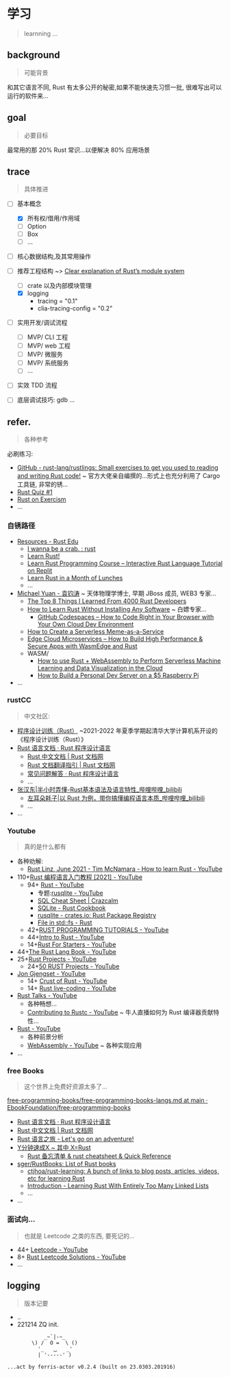 # 学习
> learnning ...


## background
> 可能背景

和其它语言不同, Rust 有太多公开的秘密,如果不能快速先习惯一批,
很难写出可以运行的软件来...

## goal
> 必要目标

最常用的那 20% Rust 常识...以便解决 80% 应用场景

## trace
> 具体推进

- [ ] 基本概念
    - [x] 所有权/借用/作用域
    - [ ] Option
    - [ ] Box
    - [ ] ...
- [ ] 核心数据结构,及其常用操作
- [ ] 推荐工程结构 ~> [Clear explanation of Rust’s module system](https://www.sheshbabu.com/posts/rust-module-system/)
    - [ ] crate 以及内部模块管理
    - [x] logging
        - tracing = "0.1"
        - clia-tracing-config = "0.2"
- [ ] 实用开发/调试流程
    - [ ] MVP/ CLI 工程
    - [ ] MVP/ web 工程
    - [ ] MVP/ 微服务
    - [ ] MVP/ 系统服务
    - [ ] ...
- [ ] 实效 TDD 流程
- [ ] 底层调试技巧: gdb ...



## refer.
> 各种参考


必刷练习:

- [GitHub - rust-lang/rustlings: Small exercises to get you used to reading and writing Rust code!](https://github.com/rust-lang/rustlings) ~ 官方大佬亲自编撰的...形式上也充分利用了 Cargo 工具链, 非常的锈...
- [Rust Quiz #1](https://dtolnay.github.io/rust-quiz/1)
- [Rust on Exercism](https://exercism.org/tracks/rust)
- ...


### 自锈路径

- [Resources - Rust Edu](https://rust-edu.org/resources/)
    - [I wanna be a crab. : rust](https://www.reddit.com/r/rust/comments/11dofu8/i_wanna_be_a_crab/)
    - [Learn Rust\!](https://gist.github.com/noxasaxon/7bf5ebf930e281529161e51cd221cf8a)
    - [Learn Rust Programming Course – Interactive Rust Language Tutorial on Replit](https://www.freecodecamp.org/news/author/shaun/)
    - [Learn Rust in a Month of Lunches](https://www.manning.com/books/learn-rust-in-a-month-of-lunches)
    - ...
- [Michael Yuan - 袁钧涛](https://www.freecodecamp.org/news/edge-cloud-microservices-with-wasmedge-and-rust/) ~ 天体物理学博士, 早期 JBoss 成员, WEB3 专家...
    - [The Top 8 Things I Learned From 4000 Rust Developers](https://www.freecodecamp.org/news/author/michael/)
    - [How to Learn Rust Without Installing Any Software](https://www.freecodecamp.org/news/learn-rust-with-github-actions/) ~ 白嫖专家...
        - [GitHub Codespaces – How to Code Right in Your Browser with Your Own Cloud Dev Environment](https://www.freecodecamp.org/news/learn-programming-in-your-browser-the-right-way/)
    - [How to Create a Serverless Meme-as-a-Service](https://www.freecodecamp.org/news/create-a-serverless-meme-as-a-service/)
    - [Edge Cloud Microservices – How to Build High Performance & Secure Apps with WasmEdge and Rust](https://www.freecodecamp.org/news/edge-cloud-microservices-with-wasmedge-and-rust/)
    - WASM/
        - [How to use Rust + WebAssembly to Perform Serverless Machine Learning and Data Visualization in the Cloud](https://www.freecodecamp.org/news/rust-webassembly-serverless-tencent-cloud/)
        - [How to Build a Personal Dev Server on a $5 Raspberry Pi](https://www.freecodecamp.org/news/build-a-personal-dev-server-on-a-5-dollar-raspberry-pi/)
- ...

### rustCC
> 中文社区:

- [程序设计训练（Rust）](https://lab.cs.tsinghua.edu.cn/rust/) ~2021-2022 年夏季学期起清华大学计算机系开设的《程序设计训练（Rust）》
- [Rust 语言文档 · Rust 程序设计语言](https://prev.rust-lang.org/zh-CN/documentation.html)
    - [Rust 中文文档 | Rust 文档网](https://rustwiki.org/docs/)
    - [Rust 文档翻译指引 | Rust 文档网](https://rustwiki.org/wiki/translate/rust-translation-guide/#tong-yi-fan-yi-zhu-yu-he-gu-ding-yong-yu)
    - [常见问题解答 · Rust 程序设计语言](https://prev.rust-lang.org/zh-CN/faq.html#lifetimes)
    - ...
- [张汉东|半小时弄懂-Rust基本语法及语言特性_哔哩哔哩_bilibili](https://www.bilibili.com/video/BV15U4y177oh/)
    - [左耳朵耗子|以 Rust 为例，带你搞懂编程语言本质_哔哩哔哩_bilibili](https://www.bilibili.com/video/BV1cA411877u/)
    - ...
- ...


### Youtube
> 真的是什么都有

- 各种劝解:
    - [Rust Linz, June 2021 - Tim McNamara - How to learn Rust - YouTube](https://www.youtube.com/watch?v=sDtQaO5_SOw)
- 110+[Rust 编程语言入门教程 \[2021\] \- YouTube](https://www.youtube.com/playlist?list=PL3azK8C0kje1DUJbaOqce19j3R_-tIc4_)
    - 94+ [Rust - YouTube](https://www.youtube.com/playlist?list=PLVhhUNGAUIQScqB26DdUq4n1Y2n3auM7X)
        - 专题:[rusqlite - YouTube](https://www.youtube.com/watch?v=xhU8KDzL0vA&list=PLVhhUNGAUIQRR7JheZsDaxF_Cd5Pf5slw)
        - [SQL Cheat Sheet | Crazcalm](http://ogcrazcalm.blogspot.com/2015/11/sql-cheat-sheet.html)
        - [SQLite - Rust Cookbook](https://rust-lang-nursery.github.io/rust-cookbook/database/sqlite.html#insert-and-select-data)
        - [rusqlite - crates.io: Rust Package Registry](https://crates.io/crates/rusqlite)
        - [File in std::fs - Rust](https://doc.rust-lang.org/std/fs/struct.File.html#examples)
    - 42+[RUST PROGRAMMING TUTORIALS \- YouTube](https://www.youtube.com/playlist?list=PLVvjrrRCBy2JSHf9tGxGKJ-bYAN_uDCUL)
    - 44+[Intro to Rust \- YouTube](https://www.youtube.com/playlist?list=PLJbE2Yu2zumDF6BX6_RdPisRVHgzV02NW)
    - 14+[Rust For Starters \- YouTube](https://www.youtube.com/playlist?list=PLKkEWK6xRmes17LQUEA5bNjYISuCEOTXx)
- 44+[The Rust Lang Book \- YouTube](https://www.youtube.com/playlist?list=PLai5B987bZ9CoVR-QEIN9foz4QCJ0H2Y8)
- 25+[Rust Projects \- YouTube](https://www.youtube.com/playlist?list=PLJbE2Yu2zumDD5vy2BuSHvFZU0a6RDmgb)
    - 24+[50 RUST Projects \- YouTube](https://www.youtube.com/playlist?list=PL5dTjWUk_cPYuhHm9_QImW7_u4lr5d6zO)
- [Jon Gjengset - YouTube](https://www.youtube.com/@jonhoo)
    - 14+ [Crust of Rust - YouTube](https://www.youtube.com/playlist?list=PLqbS7AVVErFiWDOAVrPt7aYmnuuOLYvOa)
    - 14+ [Rust live-coding - YouTube](https://www.youtube.com/playlist?list=PLqbS7AVVErFgY2faCIYjJZv_RluGkTlKt)
- [Rust Talks \- YouTube](https://www.youtube.com/playlist?list=PLZaoyhMXgBzoM9bfb5pyUOT3zjnaDdSEP)
    - 各种畅想...
    - [Contributing to Rustc \- YouTube](https://www.youtube.com/playlist?list=PLnhCUtqrIE-zgfmf6hn6fLwhfR_hDSG9T) ~ 牛人直播如何为 Rust 编译器贡献特性...
- [Rust - YouTube](https://www.youtube.com/watch?v=_jMSrMex6R0&list=PLFjq8z-aGyQ6t_LGp7wqHsHTYO-pDDx84)
    - 各种前景分析
    - [WebAssembly - YouTube](https://www.youtube.com/watch?v=qjwWF6K-7uE&list=PLFjq8z-aGyQ78CQu1G3C5CT9ieiNpsnbJ) ~ 各种实现应用
- ...


### free Books
> 这个世界上免费好资源太多了...

[free-programming-books/free-programming-books-langs.md at main · EbookFoundation/free-programming-books](https://github.com/EbookFoundation/free-programming-books/blob/main/books/free-programming-books-langs.md#rust)

- [Rust 语言文档 · Rust 程序设计语言](https://prev.rust-lang.org/zh-CN/documentation.html)
- [Rust 中文文档 | Rust 文档网](https://github.com/rust-lang-cn/rustdoc-cn/fork)
- [Rust 语言之旅 - Let's go on an adventure!](https://tourofrust.com/11_zh-cn.html)
- [Y分钟速成X ~ 其中 X=Rust](https://learnxinyminutes.com/docs/zh-cn/rust-cn/)
    - [Rust 备忘清单 & rust cheatsheet & Quick Reference](https://wangchujiang.com/rust-cn-document-for-docker/quick-reference/docs/rust.html)
- [sger/RustBooks: List of Rust books](https://github.com/sger/RustBooks#advanced-books)
    - [ctjhoa/rust-learning: A bunch of links to blog posts, articles, videos, etc for learning Rust](http://llogiq.github.io/2015/07/15/profiling.html)
    - [Introduction - Learning Rust With Entirely Too Many Linked Lists](https://rust-unofficial.github.io/too-many-lists/first.html)
    - ...
- ...

### 面试向...
> 也就是 Leetcode 之类的东西, 要死记的...


- 44+ [Leetcode - YouTube](https://www.youtube.com/watch?v=L93kxEn2sEA&list=PLib6-zlkjfXnl7Qyy9QzOt5BAphdAwmHm&pp=iAQB)
- 8+ [Rust Leetcode Solutions - YouTube](https://www.youtube.com/watch?v=dK5jUHRbyCA&list=PLvePk7bSSZhe5C8NNaxDhABkjg5F70wdE&pp=iAQB)
- ...



## logging
> 版本记要

- ..
- 221214 ZQ init.


```
            _~`|-~_
        \) /  O =  \ ()
          '_   ⏡   _'
          | '-----' )

...act by ferris-actor v0.2.4 (built on 23.0303.201916)
```